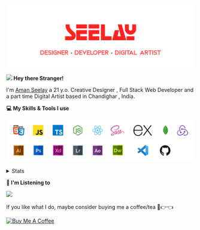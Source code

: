 [![banner](./images/seelay.svg)](https://seelay.in)

**<img src="https://media.giphy.com/media/hvRJCLFzcasrR4ia7z/giphy.gif" width="25px"> Hey there Stranger!**

I'm [Aman Seelay](https://seelay.in) a 21 y.o. Creative Designer , Full Stack Web Developer and a part time Digital Artist based in Chandighar , India.

**💻 My Skills & Tools I use**

[![banner](./images/skills&tools.svg)](https://seelay.in)

<details>
  <summary>Stats</summary>

---

<!--START_SECTION:waka-->
![Profile Views](http://img.shields.io/badge/Profile%20Views-1-blue)

**🐱 My Github Data** 

> 🏆 583 Contributions in the Year 2021
 > 
> 📦 598.7 kB Used in Github's Storage 
 > 
> 🚫 Not Opted to Hire
 > 
> 📜 1 Public Repository 
 > 
> 🔑 89 Private Repositories  
 > 
**I'm a Night 🦉** 

```text
🌞 Morning    260 commits    ██████░░░░░░░░░░░░░░░░░░░   26.72% 
🌆 Daytime    183 commits    ████░░░░░░░░░░░░░░░░░░░░░   18.81% 
🌃 Evening    238 commits    ██████░░░░░░░░░░░░░░░░░░░   24.46% 
🌙 Night      292 commits    ███████░░░░░░░░░░░░░░░░░░   30.01%

```
📅 **I'm Most Productive on Thursday** 

```text
Monday       157 commits    ████░░░░░░░░░░░░░░░░░░░░░   16.14% 
Tuesday      117 commits    ███░░░░░░░░░░░░░░░░░░░░░░   12.02% 
Wednesday    84 commits     ██░░░░░░░░░░░░░░░░░░░░░░░   8.63% 
Thursday     210 commits    █████░░░░░░░░░░░░░░░░░░░░   21.58% 
Friday       165 commits    ████░░░░░░░░░░░░░░░░░░░░░   16.96% 
Saturday     117 commits    ███░░░░░░░░░░░░░░░░░░░░░░   12.02% 
Sunday       123 commits    ███░░░░░░░░░░░░░░░░░░░░░░   12.64%

```


📊 **This Week I Spent My Time On** 

```text
⌚︎ Time Zone: Asia/Kolkata

💬 Programming Languages: 
Markdown                 4 hrs 49 mins       █████████████████░░░░░░░░   69.37% 
JavaScript               1 hr 29 mins        █████░░░░░░░░░░░░░░░░░░░░   21.51% 
SCSS                     38 mins             ██░░░░░░░░░░░░░░░░░░░░░░░   9.11% 
Other                    0 secs              ░░░░░░░░░░░░░░░░░░░░░░░░░   0.01% 
Git Config               0 secs              ░░░░░░░░░░░░░░░░░░░░░░░░░   0.0%

🔥 Editors: 
VS Code                  6 hrs 58 mins       █████████████████████████   100.0%

🐱‍💻 Projects: 
seelay-art               6 hrs 58 mins       █████████████████████████   100.0%

💻 Operating System: 
Windows                  6 hrs 58 mins       █████████████████████████   100.0%

```

**I Mostly Code in JavaScript** 

```text
JavaScript               58 repos            ████████████████░░░░░░░░░   65.17% 
TypeScript               18 repos            █████░░░░░░░░░░░░░░░░░░░░   20.22% 
HTML                     5 repos             █░░░░░░░░░░░░░░░░░░░░░░░░   5.62% 
Vue                      4 repos             █░░░░░░░░░░░░░░░░░░░░░░░░   4.49% 
CSS                      3 repos             ░░░░░░░░░░░░░░░░░░░░░░░░░   3.37%

```


**Timeline**

![Chart not found](https://raw.githubusercontent.com/ImSeelay/ImSeelay/master/charts/bar_graph.png) 


 Last Updated on 02/07/2021
<!--END_SECTION:waka-->

---

 </details>

**🎵 I'm Listening to**

<object data="https://now-play.vercel.app/api/generate?uid=7a17a86e-d6b7-43b5-8d9c-1d6dae42a779" >

  <img src="https://now-play.vercel.app/api/generate?uid=7a17a86e-d6b7-43b5-8d9c-1d6dae42a779" />

</object>

If you like what I do, maybe consider buying me a coffee/tea 🥺👉👈

<a href="https://www.buymeacoffee.com/seelay" target="_blank"><img src="https://cdn.buymeacoffee.com/buttons/v2/default-red.png" alt="Buy Me A Coffee" width="150" ></a>
